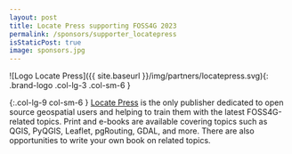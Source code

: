 ```yaml
---
layout: post
title: Locate Press supporting FOSS4G 2023
permalink: /sponsors/supporter_locatepress
isStaticPost: true
image: sponsors.jpg
---
```


![Logo Locate Press]({{ site.baseurl }}/img/partners/locatepress.svg){: .brand-logo .col-lg-3 .col-sm-6 }

{:.col-lg-9 col-sm-6 }
[Locate Press](https://locatepress.com/) is the only publisher dedicated to open source geospatial users and helping to train them with the latest FOSS4G-related topics. Print and e-books are available covering topics such as QGIS, PyQGIS, Leaflet, pgRouting, GDAL, and more. There are also opportunities to write your own book on related topics.
